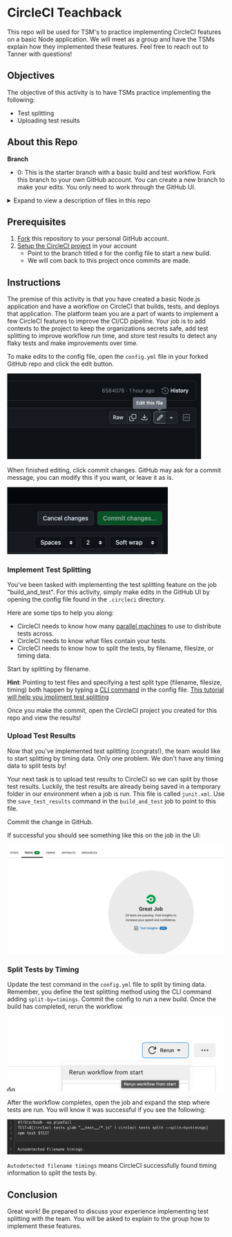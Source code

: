 # CircleCI Teachback

This repo will be used for TSM's to practice implementing CircleCI features on a basic Node application. We will meet as a group and have the TSMs explain how they implemented these features. Feel free to reach out to Tanner with questions! 

## Objectives

The objective of this activity is to have TSMs practice implementing the following:

- Test splitting 
- Uploading test results 

## About this Repo

**Branch**

- 0: This is the starter branch with a basic build and test workflow. Fork this branch to your own GitHub account. You can create a new branch to make your edits. You only need to work through the GitHub UI. 

<details>
    <summary>Expand to view a description of files in this repo</summary>

Inside this repo are several directories and files. Below is a quick explaination of what they are. You will only make edits to the `.circleci/config.yml` file, however.  

- __test__ : this directory contains the test files. You will need to point CircleCI to this directory when test splitting.

- node_modules: contains all node modules needed to run this application

- public: this directory contains the website page files

- app.js: this JavaScript contains the code to navigate the website

- package.json: contains required packages for the app

- server.js: this JavaScript runs the application

</details>

## Prerequisites

1. [Fork](https://github.com/tannerwride/express-app-teachback/fork) this repository to your personal GitHub account. 
2. [Setup the CircleCI project](https://circleci.com/docs/getting-started/?utm_source=google&utm_medium=sem&utm_campaign=sem-google-dg--uscan-en-dsa-tROAS-auth-brand&utm_term=g_-_c__dsa_&utm_content=&gclid=Cj0KCQjwtO-kBhDIARIsAL6LoreqoxYV4ckTzv020rOwBBsWl2nJ5QQsMQeJ6YMxhaJJgzqd4hp9hCgaAnrNEALw_wcB) in your account
    - Point to the branch titled `0` for the config file to start a new build.
    - We will com back to this project once commits are made. 

## Instructions
The premise of this activity is that you have created a basic Node.js application and have a workflow on CircleCI that builds, tests, and deploys that application. The platform team you are a part of wants to implement a few CircleCI features to improve the CI/CD pipeline. Your job is to add contexts to the project to keep the organizations secrets safe, add test splitting to improve workflow run time, and store test results to detect any flaky tests and make improvements over time. 

To make edits to the config file, open the `config.yml` file in your forked GitHub repo and click the edit button.

<img src="images/edit.png">

When finished editing, click commit changes. GitHub may ask for a commit message, you can modify this if you want, or leave it as is. 

<img src="images/commit.png">

### Implement Test Splitting 

You've been tasked with implementing the test splitting feature on the job "build_and_test". For this activity, simply make edits in the GitHub UI by opening the config file found in the `.circleci` directory. 

Here are some tips to help you along:

- CircleCI needs to know how many [parallel machines](https://circleci.com/docs/parallelism-faster-jobs/#specify-a-jobs-parallelism-level) to use to distribute tests across.
- CircleCI needs to know what files contain your tests.
- CircleCI needs to know how to split the tests, by filename, filesize, or timing data.

Start by splitting by filename. 

**Hint**: Pointing to test files and specifying a test split type (filename, filesize, timing) both happen by typing a [CLI command](https://circleci.com/docs/use-the-circleci-cli-to-split-tests/) in the config file. [This tutorial will help you impliment test splitting](https://circleci.com/docs/test-splitting-tutorial/) 

Once you make the commit, open the CircleCI project you created for this repo and view the results!

### Upload Test Results 

Now that you've implemented test splitting (congrats!), the team would like to start splitting by timing data. Only one problem. We don't have any timing data to split tests by! 

Your next task is to upload test results to CircleCI so we can split by those test results. Luckily, the test results are already being saved in a temporary folder in our environment when a job is run. This file is called `junit.xml`. Use the `save_test_results` command in the `build_and_test` job to point to this file. 

Commit the change in GitHub. 

If successful you should see something like this on the job in the UI:

<img src="images/testresults.png">

### Split Tests by Timing

Update the test command in the `config.yml` file to split by timing data. Remember, you define the test splitting method using the CLI command adding `split-by=timings`. Commit the config to run a new build. Once the build has completed, rerun the workflow. 

<img src="images/rerun.png">

After the workflow completes, open the job and expand the step where tests are run. You will know it was successful if you see the following:

<img src="images/filetimings.png">

`Autodetected filename timings` means CircleCI successfully found timing information to split the tests by. 

## Conclusion

Great work! Be prepared to discuss your experience implementing test splitting with the team. You will be asked to explain to the group how to implement these features. 



